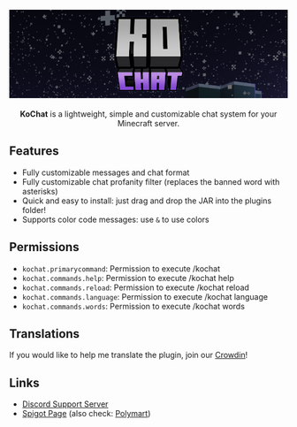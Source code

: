 <p align="center">
  <img src="https://raw.githubusercontent.com/KoPlugins/KoChat/main/resources/images/banner.png" alt="Plugin Banner" width=640 /><br><br>
  <strong>KoChat</strong> is a lightweight, simple and customizable chat system for your Minecraft server.
</p>

## Features
- Fully customizable messages and chat format
- Fully customizable chat profanity filter (replaces the banned word with asterisks)
- Quick and easy to install: just drag and drop the JAR into the plugins folder!
- Supports color code messages: use `&` to use colors

## Permissions
- `kochat.primarycommand`: Permission to execute /kochat
- `kochat.commands.help`: Permission to execute /kochat help
- `kochat.commands.reload`: Permission to execute /kochat reload
- `kochat.commands.language`: Permission to execute /kochat language
- `kochat.commands.words`: Permission to execute /kochat words

## Translations
If you would like to help me translate the plugin, join our [Crowdin](https://crowdin.com/project/koplugins)!

## Links
- [Discord Support Server](https://discord.gg/k4MpVVYdFE)
- [Spigot Page](https://www.spigotmc.org/resources/kochat.107564/) (also check: [Polymart](https://polymart.org/resource/kochat.3415))
